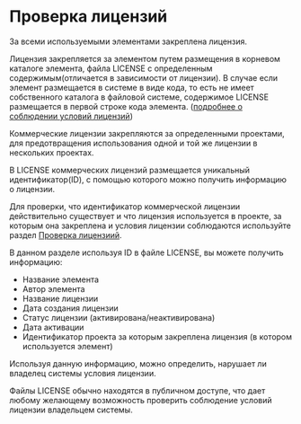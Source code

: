 # Проверка лицензий

За всеми используемыми элементами закреплена лицензия.

Лицензия закрепляется за элементом путем размещения в корневом каталоге элемента, файла LICENSE c определенным содержимым(отличается в зависимости от лицензии). В случае если элемент размещается в системе в виде кода, то есть не имеет собственного каталога в файловой системе, содержимое LICENSE размещается в первой строке кода элемента. ([подробнее о соблюдении условий лицензий](/guide/license-compliance/))

Коммерческие лицензии закрепляются за определенными проектами, для предотвращения использования одной и той же лицензии в нескольких проектах.

В LICENSE коммерческих лицензий размещается уникальный идентификатор(ID), с помощью которого можно получить информацию о лицензии.

Для проверки, что идентификатор коммерческой лицензии действительно существует и что лицензия используется в проекте, за которым она закреплена и условия лицензии соблюдаются используйте раздел [Проверка лицензиий](https://elements.01.ht/license-checker). 

В данном разделе используя ID в файле LICENSE, вы можете получить информацию:

* Название элемента
* Автор элемента
* Название лицензии
* Дата создания лицензии
* Статус лицензии (активирована/неактивирована)
* Дата активации
* Идентификатор проекта за которым закреплена лицензия (в котором используется элемент)

Используя данную информацию, можно определить, нарушает ли владелец системы условия лицензии.

Файлы LICENSE обычно находятся в публичном доступе, что дает любому желающему возможность проверить соблюдение условий лицензии владельцем системы.